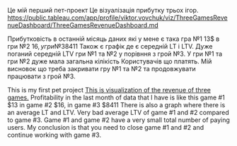Це мій перший пет-проект
Це візуалізація прибутку трьох ігор. https://public.tableau.com/app/profile/viktor.vovchuk/viz/ThreeGamesRevenueDashboard/ThreeGamesRevenueDashboard.md

Прибутковість в останній місяць даних які у мене є така гра №1 13$ в гри №2 16$, у гри №3 8411$
Також є графік де є середній LT і LTV. Дуже поганий середній LTV гри №1 та №2 у порівння з грой №3.
У гри №1 та гри №2 дуже мала загальна кілікість Користувачів що платять.
Мій висновок що треба закривати гру №1  та №2  та продовжувати працювати з грой №3.

This is my first pet project
[This is visualization of the revenue of three games.](https://public.tableau.com/app/profile/viktor.vovchuk/viz/ThreeGamesRevenueDashboard/ThreeGamesRevenueDashboard)
Profitability in the last month of data that I have is like this game #1 $13 in game #2 $16, in game #3 $8411
There is also a graph where there is an average LT and LTV. Very bad average LTV of game #1 and #2 compared to game #3.
Game #1 and game #2 have a very small total number of paying users.
My conclusion is that you need to close game #1 and #2 and continue working with game #3.
